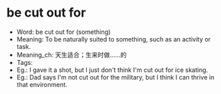 # be cut out for

- Word: be cut out for (something)
- Meaning: To be naturally suited to something, such as an activity or task.
- Meaning_ch: 天生适合；生来时做……的
- Tags: 
- Eg.: I gave it a shot, but I just don't think I'm cut out for ice skating.
- Eg.: Dad says I'm not cut out for the military, but I think I can thrive in that environment.
